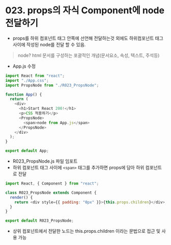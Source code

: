 # 023. props의 자식 Component에 node 전달하기

- props를 하위 컴포넌트 태그 안쪽에 선언해 전달하는것 외에도 하위컴포넌트 태그 사이에 작성된 node를 전달 할 수 있음.

> node? html 문서를 구성하는 포괄적인 개념(문서요소, 속성, 텍스트, 주석등)

- App.js 수정

```js
import React from "react";
import "./App.css";
import PropsNode from "./R023_PropsNode";

function App() {
  return (
    <div>
      <h1>Start React 200!</h1>
      <p>CSS 적용하기</p>
      <PropsNode>
        <span>node from App.js</span>
      </PropsNode>
    </div>
  );
}

export default App;
```

- R023_PropsNode.js 파일 임포트
- 하위 컴포넌트 태그 사이에 `<span>` 태그를 추가하면 props에 담아 하위 컴포넌트로 전달

```js
import React, { Component } from "react";

class R023_PropsNode extends Component {
  render() {
    return <div style={{ padding: "0px" }}>{this.props.children}</div>;
  }
}

export default R023_PropsNode;
```

- 상위 컴포넌트에서 전달한 노드는 this.props.children 이라는 문법으로 접근 및 사용 가능
